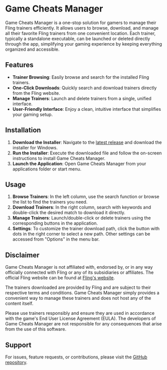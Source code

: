# Game Cheats Manager

Game Cheats Manager is a one-stop solution for gamers to manage their Fling trainers efficiently. It allows users to browse, download, and manage all their favorite Fling trainers from one convenient location. Each trainer, typically a standalone executable, can be launched or deleted directly through the app, simplifying your gaming experience by keeping everything organized and accessible.

## Features

- **Trainer Browsing**: Easily browse and search for the installed Fling trainers.
- **One-Click Downloads**: Quickly search and download trainers directly from the Fling website.
- **Manage Trainers**: Launch and delete trainers from a single, unified interface.
- **User-Friendly Interface**: Enjoy a clean, intuitive interface that simplifies your gaming setup.

## Installation

1. **Download the Installer**: Navigate to the [latest release](https://github.com/dyang886/Game-Cheats-Manager/releases) and download the installer for Windows.
2. **Run the Installer**: Execute the downloaded file and follow the on-screen instructions to install Game Cheats Manager.
3. **Launch the Application**: Open Game Cheats Manager from your applications folder or start menu.

## Usage

1. **Browse Trainers**: In the left column, use the search function or browse the list to find the trainers you need.
2. **Download Trainers**: In the right column, search with keywords and double-click the desired match to download it directly.
3. **Manage Trainers**: Launch/double-click or delete trainers using the corresponding buttons in the application.
4. **Settings**: To customize the trainer download path, click the button with dots in the right corner to select a new path. Other settings can be accessed from "Options" in the menu bar.

## Disclaimer

Game Cheats Manager is not affiliated with, endorsed by, or in any way officially connected with Fling or any of its subsidiaries or affiliates. The official Fling website can be found at [Fling&#39;s website](https://flingtrainer.com/).

The trainers downloaded are provided by Fling and are subject to their respective terms and conditions. Game Cheats Manager simply provides a convenient way to manage these trainers and does not host any of the content itself.

Please use trainers responsibly and ensure they are used in accordance with the game's End User License Agreement (EULA). The developers of Game Cheats Manager are not responsible for any consequences that arise from the use of this software.

## Support

For issues, feature requests, or contributions, please visit the [GitHub repository](https://github.com/dyang886/Game-Cheats-Manager).
